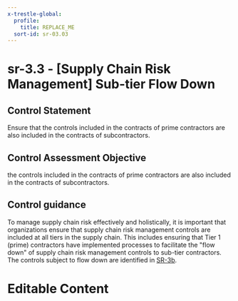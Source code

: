 ```yaml
---
x-trestle-global:
  profile:
    title: REPLACE_ME
  sort-id: sr-03.03
---
```


# sr-3.3 - \[Supply Chain Risk Management\] Sub-tier Flow Down

## Control Statement

Ensure that the controls included in the contracts of prime contractors are also included in the contracts of subcontractors.

## Control Assessment Objective

the controls included in the contracts of prime contractors are also included in the contracts of subcontractors.

## Control guidance

To manage supply chain risk effectively and holistically, it is important that organizations ensure that supply chain risk management controls are included at all tiers in the supply chain. This includes ensuring that Tier 1 (prime) contractors have implemented processes to facilitate the "flow down" of supply chain risk management controls to sub-tier contractors. The controls subject to flow down are identified in [SR-3b](#sr-3_smt.b).

# Editable Content

<!-- Make additions and edits below -->
<!-- The above represents the contents of the control as received by the profile, prior to additions. -->
<!-- If the profile makes additions to the control, they will appear below. -->
<!-- The above markdown may not be edited but you may edit the content below, and/or introduce new additions to be made by the profile. -->
<!-- If there is a yaml header at the top, parameter values may be edited. Use --set-parameters to incorporate the changes during assembly. -->
<!-- The content here will then replace what is in the profile for this control, after running profile-assemble. -->
<!-- The current profile has no added parts for this control, but you may add new ones here. -->
<!-- Each addition must have a heading either of the form ## Control my_addition_name -->
<!-- or ## Part a. (where the a. refers to one of the control statement labels.) -->
<!-- "## Control" parts are new parts added after the statement part. -->
<!-- "## Part" parts are new parts added into the top-level statement part with that label. -->
<!-- Subparts may be added with nested hash levels of the form ### My Subpart Name -->
<!-- underneath the parent ## Control or ## Part being added -->
<!-- See https://ibm.github.io/compliance-trestle/tutorials/ssp_profile_catalog_authoring/ssp_profile_catalog_authoring for guidance. -->
